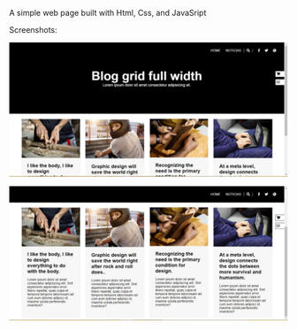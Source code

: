A simple web page built with Html, Css, and JavaSript

Screenshots:

![screenshot top](img/screenshot1.JPG?raw=true "screenshot 1")

![screenshot bottom](img/screenshot2.JPG?raw=true "screenshot 2")
